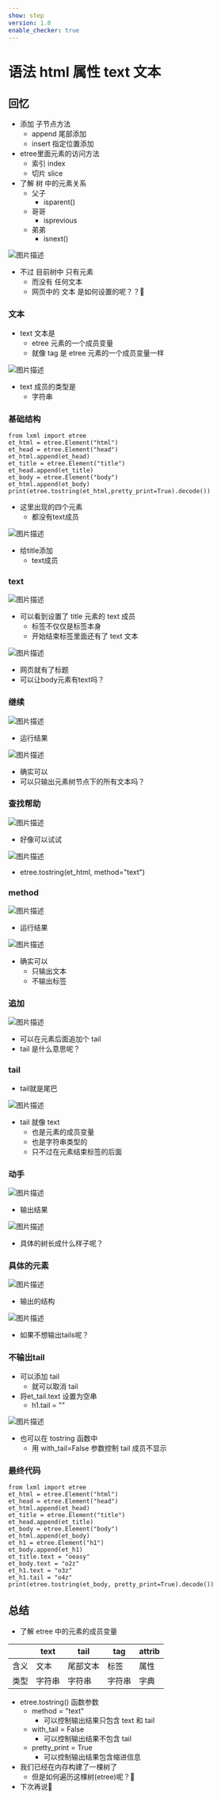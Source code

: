 ```yaml
---
show: step
version: 1.0
enable_checker: true
---
```


# 语法 html 属性 text 文本

## 回忆

- 添加 子节点方法
	- append 尾部添加
	- insert 指定位置添加
- etree里面元素的访问方法
	- 索引 index
	- 切片 slice
- 了解 树 中的元素关系
  - 父子 
	- isparent()
  - 哥哥
	- isprevious
  - 弟弟
	- isnext()

![图片描述](https://doc.shiyanlou.com/courses/uid1190679-20221119-1668854537523)

- 不过 目前树中 只有元素 
	- 而没有 任何文本
	- 网页中的 文本 是如何设置的呢？？🤔

### 文本

- text 文本是 
	- etree 元素的一个成员变量
  - 就像 tag 是 etree 元素的一个成员变量一样

![图片描述](https://doc.shiyanlou.com/courses/uid1190679-20210901-1630462348659)

- text 成员的类型是
	- 字符串

### 基础结构

```
from lxml import etree
et_html = etree.Element("html")
et_head = etree.Element("head")
et_html.append(et_head)
et_title = etree.Element("title")
et_head.append(et_title)
et_body = etree.Element("body")
et_html.append(et_body)
print(etree.tostring(et_html,pretty_print=True).decode())
```

- 这里出现的四个元素
	- 都没有text成员

![图片描述](https://doc.shiyanlou.com/courses/uid1190679-20220912-1662977673434)

- 给title添加
	- text成员

### text

![图片描述](https://doc.shiyanlou.com/courses/uid1190679-20221125-1669382177231)

- 可以看到设置了 title 元素的 text 成员
  - 标签不仅仅是标签本身
  - 开始结束标签里面还有了 text 文本

![图片描述](https://doc.shiyanlou.com/courses/uid1190679-20220912-1662977765655)

- 网页就有了标题
- 可以让body元素有text吗？

### 继续

![图片描述](https://doc.shiyanlou.com/courses/uid1190679-20221125-1669382273263)

- 运行结果

![图片描述](https://doc.shiyanlou.com/courses/uid1190679-20221125-1669382284546)

- 确实可以
- 可以只输出元素树节点下的所有文本吗？

### 查找帮助

![图片描述](https://doc.shiyanlou.com/courses/uid1190679-20221125-1669382445393)

- 好像可以试试

![图片描述](https://doc.shiyanlou.com/courses/uid1190679-20221125-1669382486173)

- etree.tostring(et_html, method="text")

### method

![图片描述](https://doc.shiyanlou.com/courses/uid1190679-20221125-1669382752195)

- 运行结果

![图片描述](https://doc.shiyanlou.com/courses/uid1190679-20221125-1669382842531)

- 确实可以
	- 只输出文本
	- 不输出标签

### 追加

![图片描述](https://doc.shiyanlou.com/courses/uid1190679-20210901-1630462571298)

- 可以在元素后面追加个 tail
- tail 是什么意思呢？

### tail

- tail就是尾巴

![图片描述](https://doc.shiyanlou.com/courses/uid1190679-20221125-1669383030883)

- tail 就像 text
  - 也是元素的成员变量
  - 也是字符串类型的
  - 只不过在元素结束标签的后面

### 动手

![图片描述](https://doc.shiyanlou.com/courses/uid1190679-20221125-1669384804892)

- 输出结果

![图片描述](https://doc.shiyanlou.com/courses/uid1190679-20221125-1669384843452)

- 具体的树长成什么样子呢？

### 具体的元素

![图片描述](https://doc.shiyanlou.com/courses/uid1190679-20221125-1669385213310)

- 输出的结构

![图片描述](https://doc.shiyanlou.com/courses/uid1190679-20221125-1669385229895)

- 如果不想输出tails呢？

### 不输出tail
- 可以添加 tail
	- 就可以取消 tail
- 将et_tail.text 设置为空串
	- h1.tail = ""

![图片描述](https://doc.shiyanlou.com/courses/uid1190679-20221125-1669385568520)

- 也可以在 tostring 函数中
  - 用 with_tail=False 参数控制 tail 成员不显示

### 最终代码
```
from lxml import etree
et_html = etree.Element("html")
et_head = etree.Element("head")
et_html.append(et_head)
et_title = etree.Element("title")
et_head.append(et_title)
et_body = etree.Element("body")
et_html.append(et_body)
et_h1 = etree.Element("h1")
et_body.append(et_h1)
et_title.text = "oeasy"
et_body.text = "o2z"
et_h1.text = "o3z"
et_h1.tail = "o4z"
print(etree.tostring(et_body, pretty_print=True).decode())
```


## 总结

- 了解 etree 中的元素的成员变量

|  | text | tail | tag | attrib |
|---|---|---|---|---|
| 含义 | 文本 | 尾部文本 | 标签 | 属性 |
| 类型 | 字符串 |字符串 |字符串 |字典 |

- etree.tostring() 函数参数
  - method = "text" 
	- 可以控制输出结果只包含 text 和 tail
  - with_tail = False 
	- 可以控制输出结果不包含 tail
  - pretty_print = True 
	- 可以控制输出结果包含缩进信息
- 我们已经在内存构建了一棵树了
	- 但是如何遍历这棵树(etree)呢？🤔
- 下次再说👋